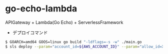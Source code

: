 # go-echo-lambda
APIGateway + Lambda(Go Echo) + ServerlessFramework

- デプロイコマンド
```sh
$ GOARCH=amd64 GOOS=linux go build "-ldflags=-s -w" ./main.go
$ sls deploy --param="account_id=${AWS_ACCOUNT_ID}" --param="allow_id=X.X.X.X/32"
```
